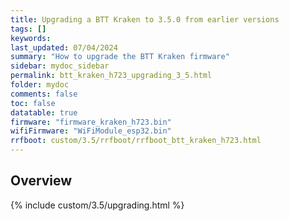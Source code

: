 ```yaml
---
title: Upgrading a BTT Kraken to 3.5.0 from earlier versions
tags: []
keywords: 
last_updated: 07/04/2024
summary: "How to upgrade the BTT Kraken firmware"
sidebar: mydoc_sidebar
permalink: btt_kraken_h723_upgrading_3_5.html
folder: mydoc
comments: false
toc: false
datatable: true
firmware: "firmware_kraken_h723.bin"
wifiFirmware: "WiFiModule_esp32.bin"
rrfboot: custom/3.5/rrfboot/rrfboot_btt_kraken_h723.html
---
```


## Overview

{% include custom/3.5/upgrading.html %}
